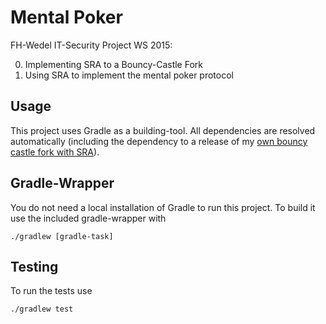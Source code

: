 Mental Poker
============
FH-Wedel IT-Security Project WS 2015:

0. Implementing SRA to a Bouncy-Castle Fork
0. Using SRA to implement the mental poker protocol


Usage
-------
This project uses Gradle as a building-tool.
All dependencies are resolved automatically (including the dependency to a release of my [own bouncy castle fork with SRA](https://github.com/mervyn-mccreight/bc-java)).

Gradle-Wrapper
---------
You do not need a local installation of Gradle to run this project. To build it use the included gradle-wrapper with
```
./gradlew [gradle-task]
```

Testing
--------
To run the tests use
```
./gradlew test
```



